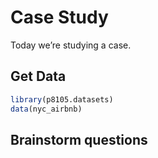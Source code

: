 Case Study
================

Today we’re studying a case.

## Get Data

``` r
library(p8105.datasets)
data(nyc_airbnb)
```

## Brainstorm questions
